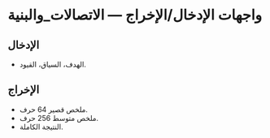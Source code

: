 # واجهات الإدخال/الإخراج — الاتصالات_والبنية

## الإدخال
- الهدف، السياق، القيود.

## الإخراج
- ملخص قصير 64 حرف.
- ملخص متوسط 256 حرف.
- النتيجة الكاملة.

